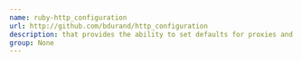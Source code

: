 ```yaml
---
name: ruby-http_configuration
url: http://github.com/bdurand/http_configuration
description: that provides the ability to set defaults for proxies and timeouts for Net::HTTP. URL : http://github.com/bdurand/http_configuration Groups : None
group: None
---
```

